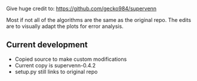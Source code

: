 Give huge credit to: https://github.com/gecko984/supervenn

Most if not all of the algorithms are the same as the original repo. The edits are to visually adapt the plots for error analysis.

## Current development
* Copied source to make custom modifications
* Current copy is supervenn-0.4.2
* setup.py still links to original repo
